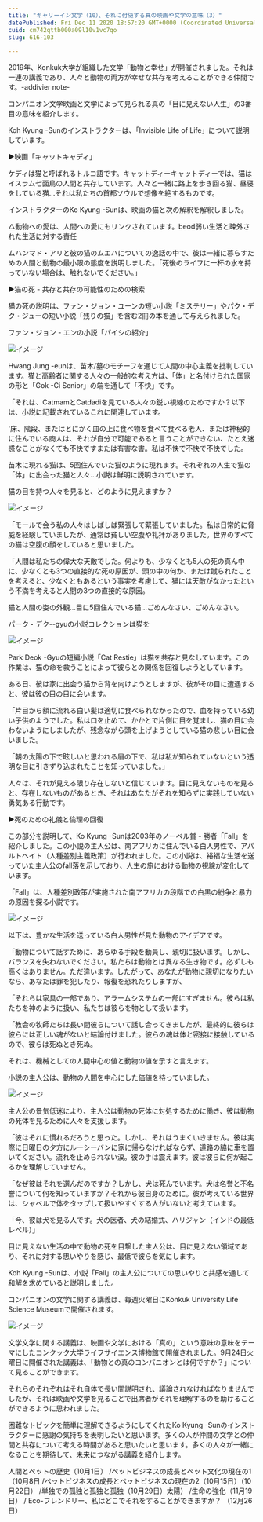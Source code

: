 ```yaml
---
title: "キャリーイン文学（10）、それに付随する真の映画や文学の意味（3）"
datePublished: Fri Dec 11 2020 18:57:20 GMT+0000 (Coordinated Universal Time)
cuid: cm742qttb000a09l10v1vc7qo
slug: 616-103

---
```



2019年、Konkuk大学が組織した文学「動物と幸せ」が開催されました。それは一連の講義であり、人々と動物の両方が幸せな共存を考えることができる仲間です。-addivier note-

コンパニオン文学映画と文学によって見られる真の「目に見えない人生」の3番目の意味を紹介します。

Koh Kyung -Sunのインストラクターは、「Invisible Life of Life」について説明しています。

▶映画「キャットキャディ」

ケディは猫と呼ばれるトルコ語です。キャットディーキャットディーでは、猫はイスラム七面鳥の人間と共存しています。人々と一緒に路上を歩き回る猫、昼寝をしている猫...それは私たちの首都ソウルで想像を絶するものです。

インストラクターのKo Kyung -Sunは、映画の猫と次の解釈を解釈しました。

△動物への愛は、人間への愛にもリンクされています。beod弱い生活と疎外された生活に対する責任

ムハンマド・アリと彼の猫のムエハについての逸話の中で、彼は一緒に暮らすための人間と動物の最小限の態度を説明しました。「死後のライフに一杯の水を持っていない場合は、触れないでください。」

▶猫の死 - 共存と共存の可能性のための検索

猫の死の説明は、ファン・ジョン・ユーンの短い小説「ミステリー」やパク・デク・ジューの短い小説「残りの猫」を含む2冊の本を通して与えられました。

ファン・ジョン - エンの小説「パイシの紹介」

![イメージ](https://cdn.hashnode.com/res/hashnode/image/upload/v1739495548161/5e099d64-4fca-407b-82c8-ce9c803a6622.jpeg)

Hwang Jung -eunは、苗木/墓のモチーフを通じて人間の中心主義を批判しています。猫と高齢者に関する人々の一般的な考え方は、「体」と名付けられた国家の形と「Gok -Ci Senior」の端を通して「不快」です。

「それは、CatmamとCatdadiを見ている人々の鋭い視線のためですか？以下は、小説に記載されているこれに関連しています。

'床、階段、またはとにかく皿の上に食べ物を食べて食べる老人、または神秘的に住んでいる商人は、それが自分で可能であると言うことができない、たとえ迷惑なことがなくても不快ですまたは有害な害。私は不快で不快で不快でした。

苗木に現れる猫は、5回住んでいた猫のように現れます。それぞれの人生で猫の「体」に出会った猫と人々...小説は鮮明に説明されています。

猫の目を持つ人々を見ると、どのように見えますか？

![イメージ](https://cdn.hashnode.com/res/hashnode/image/upload/v1739495550507/108428e7-ce38-4c4d-8a63-8157adaab8cf.jpeg)

「モールで会う私の人々はしばしば緊張して緊張していました。私は日常的に脅威を経験していましたが、通常は貧しい空腹や礼拝がありました。世界のすべての猫は空腹の顔をしていると思いました。

「人間は私たちの偉大な天敵でした。何よりも、少なくとも5人の死の真ん中に、少なくとも3つの直接的な死の原因が、頭の中の何か、または蹴られたことを考えると、少なくともあるという事実を考慮して、猫には天敵がなかったという不満を考えると人間の3つの直接的な原因。

猫と人間の姿の外観...目に5回住んでいる猫...ごめんなさい、ごめんなさい。

パーク・デク--gyuの小説コレクションは猫を

![イメージ](https://cdn.hashnode.com/res/hashnode/image/upload/v1739495552599/2800c7d4-1176-48c0-802d-1edb9390c989.jpeg)

Park Deok -Gyuの短編小説「Cat Restie」は猫を共存と見なしています。この作業は、猫の命を救うことによって彼らとの関係を回復しようとしています。

ある日、彼は家に出会う猫から背を向けようとしますが、彼がその目に遭遇すると、彼は彼の目の目に会います。

「片目から額に流れる白い髪は適切に食べられなかったので、血を持っている幼い子供のようでした。私は口を止めて、かかとで片側に目を覚まし、猫の目に会わないようにしましたが、残念ながら頭を上げようとしている猫の悲しい目に会いました。

「朝の太陽の下で眩しいと思われる眉の下で、私は私が知られていないという透明な目に引きずり込まれたことを知っていました。」

人々は、それが見える限り存在しないと信じています。目に見えないものを見ると、存在しないものがあるとき、それはあなたがそれを知らずに実践していない勇気ある行動です。

▶死のための礼儀と倫理の回復

この部分を説明して、Ko Kyung -Sunは2003年のノーベル賞 - 勝者「Fall」を紹介しました。この小説の主人公は、南アフリカに住んでいる白人男性で、アパルトヘイト（人種差別主義政策）が行われました。この小説は、裕福な生活を送っていた主人公のfall落を示しており、人生の旅における動物の視線が変化しています。

「Fall」は、人種差別政策が実施された南アフリカの段階での白黒の紛争と暴力の原因を探る小説です。

![イメージ](https://cdn.hashnode.com/res/hashnode/image/upload/v1739495555015/fb173459-6036-44c5-a855-835c0306f7aa.jpeg)

以下は、豊かな生活を送っている白人男性が見た動物のアイデアです。

「動物について話すために、あらゆる手段を動員し、親切に扱います。しかし、バランスを失わないでください。私たちは動物とは異なる生き物です。必ずしも高くはありません。ただ違います。したがって、あなたが動物に親切になりたいなら、あなたは罪を犯したり、報復を恐れたりしますが、

「それらは家具の一部であり、アラームシステムの一部にすぎません。彼らは私たちを神のように扱い、私たちは彼らを物として扱います。

「教会の牧師たちは長い間彼らについて話し合ってきましたが、最終的に彼らは彼らには正しい魂がないと結論付けました。彼らの魂は体と密接に接触しているので、彼らは死ぬとき死ぬ。

それは、機械としての人間中心の値と動物の値を示すと言えます。

小説の主人公は、動物の人間を中心にした価値を持っていました。

![イメージ](https://cdn.hashnode.com/res/hashnode/image/upload/v1739495557139/b0d688ff-6a55-4db1-bcad-9bd81de824d5.jpeg)

主人公の景気低迷により、主人公は動物の死体に対処するために働き、彼は動物の死体を見るために人々を支援します。

「彼はそれに慣れるだろうと思った。しかし、それはうまくいきません。彼は実際に日曜日の夕方にルーシーバンに家に帰らなければならず、道路の脇に車を置いてください。流れを止められない涙。彼の手は震えます。彼は彼らに何が起こるかを理解していません。

「なぜ彼はそれを選んだのですか？しかし、犬は死んでいます。犬は名誉と不名誉について何を知っていますか？それから彼自身のために。彼が考えている世界は、シャベルで体をタップして扱いやすくする人がいないと考えています。

「今、彼は犬を見る人です。犬の医者、犬の結婚式、ハリジャン（インドの最低レベル）」

目に見えない生活の中で動物の死を目撃した主人公は、目に見えない領域であり、それに対する思いやりを感じ、最低で彼らを気にします。

Koh Kyung -Sunは、小説「Fall」の主人公についての思いやりと共感を通して和解を求めていると説明しました。

コンパニオンの文学に関する講義は、毎週火曜日にKonkuk University Life Science Museumで開催されます。

![イメージ](https://cdn.hashnode.com/res/hashnode/image/upload/v1739495559947/602d1ca9-5b9d-4be9-be49-4a449198bbe3.jpeg)

文学文学に関する講義は、映画や文学における「真の」という意味の意味をテーマにしたコンクック大学ライフサイエンス博物館で開催されました。9月24日火曜日に開催された講義は、「動物との真のコンパニオンとは何ですか？」について見ることができます。

それらのそれぞれはそれ自体で長い間説明され、議論されなければなりませんでしたが、それは映画や文学を見ることで出席者がそれを理解するのを助けることができるように思われました。

困難なトピックを簡単に理解できるようにしてくれたKo Kyung -Sunのインストラクターに感謝の気持ちを表明したいと思います。多くの人が仲間の文学との仲間と共存について考える時間があると思いたいと思います。多くの人々が一緒になることを期待して、未来につながる講義を紹介します。

人間とペットの歴史（10月1日） /ペットビジネスの成長とペット文化の現在の1（10月8日 /ペットビジネスの成長とペットビジネスの現在の2（10月15日）（10月22日） /単独での孤独と孤独と孤独（10月29日）太陽） /生命の強化（11月19日） / Eco-フレンドリー、私はどこでそれをすることができますか？ （12月26日）